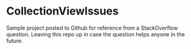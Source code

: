 # CollectionViewIssues

Sample project posted to Github for reference from a StackOverflow question. Leaving this repo up in case the question helps anyone in the future.
